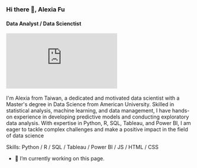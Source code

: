 ### Hi there 👋, Alexia Fu
#### Data Analyst / Data Scienctist
![Data Analyst / Data Scienctist](https://github.com/alexiafu/alexiafu/blob/main/My%20project.pdf)

I'm Alexia from Taiwan, a dedicated and motivated data scientist with a Master's degree in Data Science from American University. Skilled in statistical analysis, machine learning, and data management, I have hands-on experience in developing predictive models and conducting exploratory data analysis. With expertise in Python, R, SQL, Tableau, and Power BI, I am eager to tackle complex challenges and make a positive impact in the field of data science

Skills: Python / R / SQL / Tableau / Power BI / JS / HTML / CSS

- 🔭 I’m currently working on this page. 











